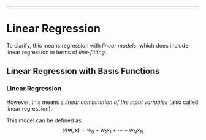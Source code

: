 --------------------------------------------------------------------------------
# Linear Regression

To clarify, this means regression with *linear models*, which does include
linear regression in terms of *line-fitting*.

## Linear Regression with Basis Functions

### Linear Regression

However, this means a *linear combination of the input variables* (also called
linear regression).

This model can be defined as:
$$y\left(\mathbf{w},\mathbf{x}\right)=w_0+w_1x_1+\cdots+w_Nx_N$$
